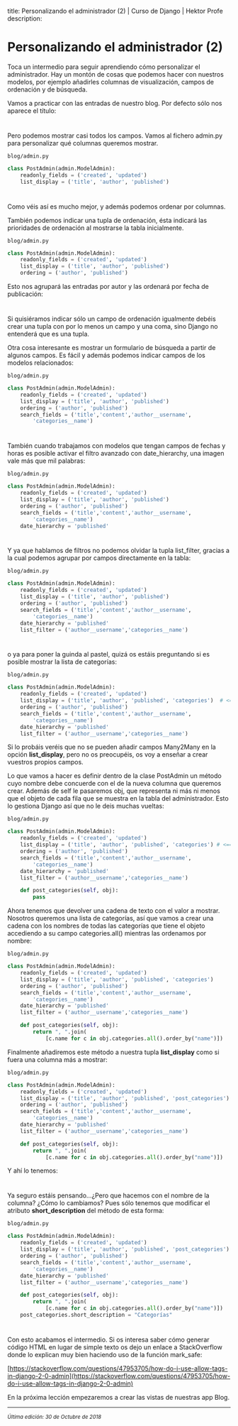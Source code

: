 title: Personalizando el administrador (2) | Curso de Django | Hektor Profe
description: 

<style>
.admonition.note > .superfences-tabs > label:hover, .headerlink{ color: #018dc5 !important; }
.admonition.note { box-shadow: none; margin: 0; padding: 0; border-left: 0; border-radius: 0; font-size: 105%; }
.admonition.note label{ font-size: 91%; }
.admonition.note > .admonition-title { display: none; }
</style>

# Personalizando el administrador (2)

Toca un intermedio para seguir aprendiendo cómo personalizar el administrador. Hay un montón de cosas que podemos hacer con nuestros modelos, por ejemplo añadirles columnas de visualización, campos de ordenación y de búsqueda.

Vamos a practicar con las entradas de nuestro blog. Por defecto sólo nos aparece el título:

<div style="text-align:center;margin-top:25px"><img class="lazy" data-src="{{cdn}}/django/webempresa/21.png" style="max-width:220px"/></div>

Pero podemos mostrar casi todos los campos. Vamos al fichero admin.py para personalizar qué columnas queremos mostrar. 

`blog/admin.py`
```python
class PostAdmin(admin.ModelAdmin):
    readonly_fields = ('created', 'updated')
    list_display = ('title', 'author', 'published')
```

<div style="text-align:center;margin-top:25px"><img class="lazy" data-src="{{cdn}}/django/webempresa/22.png" style="max-width:625px"/></div>

Como véis así es mucho mejor, y además podemos ordenar por columnas.

También podemos indicar una tupla de ordenación, ésta indicará las prioridades de ordenación al mostrarse la tabla inicialmente. 

`blog/admin.py`
```python
class PostAdmin(admin.ModelAdmin):
    readonly_fields = ('created', 'updated')
    list_display = ('title', 'author', 'published')
    ordering = ('author', 'published')
```

Esto nos agrupará las entradas por autor y las ordenará por fecha de publicación:

<div style="text-align:center;margin-top:25px"><img class="lazy" data-src="{{cdn}}/django/webempresa/23.png"/></div>

Si quisiéramos indicar sólo un campo de ordenación igualmente debéis crear una tupla con por lo menos un campo y una coma, sino Django no entenderá que es una tupla.

Otra cosa interesante es mostrar un formulario de búsqueda a partir de algunos campos. Es fácil y además podemos indicar campos de los modelos relacionados:

`blog/admin.py`
```python
class PostAdmin(admin.ModelAdmin):
    readonly_fields = ('created', 'updated')
    list_display = ('title', 'author', 'published')
    ordering = ('author', 'published')
    search_fields = ('title','content','author__username', 
        'categories__name')
```

<div style="text-align:center;margin-top:25px"><img class="lazy" data-src="{{cdn}}/django/webempresa/24.png" style="max-width:450px"/></div>

También cuando trabajamos con modelos que tengan campos de fechas y horas es posible activar el filtro avanzado con date_hierarchy, una imagen vale más que mil palabras:

`blog/admin.py`
```python
class PostAdmin(admin.ModelAdmin):
    readonly_fields = ('created', 'updated')
    list_display = ('title', 'author', 'published')
    ordering = ('author', 'published')
    search_fields = ('title','content','author__username', 
        'categories__name')
    date_hierarchy = 'published'
```

<div style="text-align:center;margin-top:25px"><img class="lazy" data-src="{{cdn}}/django/webempresa/25.png" style="max-width:190px"/></div>

Y ya que hablamos de filtros no podemos olvidar la tupla list_filter, gracias a la cual podemos agrupar por campos directamente en la tabla:

`blog/admin.py`
```python
class PostAdmin(admin.ModelAdmin):
    readonly_fields = ('created', 'updated')
    list_display = ('title', 'author', 'published')
    ordering = ('author', 'published')
    search_fields = ('title','content','author__username', 
        'categories__name')
    date_hierarchy = 'published'
    list_filter = ('author__username','categories__name')
```

<div style="text-align:center;margin-top:25px"><img class="lazy" data-src="{{cdn}}/django/webempresa/26.png" style="max-width:225px"/></div>

o ya para poner la guinda al pastel, quizá os estáis preguntando si es posible mostrar la lista de categorías:

`blog/admin.py`
```python
class PostAdmin(admin.ModelAdmin):
    readonly_fields = ('created', 'updated')
    list_display = ('title', 'author', 'published', 'categories')  # <==
    ordering = ('author', 'published')
    search_fields = ('title','content','author__username', 
        'categories__name')
    date_hierarchy = 'published'
    list_filter = ('author__username','categories__name')
```

Si lo probáis veréis que no se pueden añadir campos Many2Many en la opción **list_display**, pero no os preocupéis, os voy a enseñar a crear vuestros propios campos.

Lo que vamos a hacer es definir dentro de la clase PostAdmin un método cuyo nombre debe concuerde con el de la nueva columna que queremos crear. Además de self le pasaremos obj, que representa ni más ni menos que el objeto de cada fila que se muestra en la tabla del administrador. Esto lo gestiona Django así que no le deis muchas vueltas:

`blog/admin.py`
```python
class PostAdmin(admin.ModelAdmin):
    readonly_fields = ('created', 'updated')
    list_display = ('title', 'author', 'published', 'categories') # <====
    ordering = ('author', 'published')
    search_fields = ('title','content','author__username', 
        'categories__name')
    date_hierarchy = 'published'
    list_filter = ('author__username','categories__name')

    def post_categories(self, obj):
        pass
```

Ahora tenemos que devolver una cadena de texto con el valor a mostrar. Nosotros queremos una lista de categorías, así que vamos a crear una cadena con los nombres de todas las categorías que tiene el objeto accediendo a su campo categories.all() mientras las ordenamos por nombre:

`blog/admin.py`
```python
class PostAdmin(admin.ModelAdmin):
    readonly_fields = ('created', 'updated')
    list_display = ('title', 'author', 'published', 'categories')
    ordering = ('author', 'published')
    search_fields = ('title','content','author__username', 
        'categories__name')
    date_hierarchy = 'published'
    list_filter = ('author__username','categories__name')

    def post_categories(self, obj):
        return ", ".join(
            [c.name for c in obj.categories.all().order_by("name")])
```

Finalmente añadiremos este método a nuestra tupla **list_display** como si fuera una columna más a mostrar:

`blog/admin.py`
```python
class PostAdmin(admin.ModelAdmin):
    readonly_fields = ('created', 'updated')
    list_display = ('title', 'author', 'published', 'post_categories') # <==
    ordering = ('author', 'published')
    search_fields = ('title','content','author__username', 
        'categories__name')
    date_hierarchy = 'published'
    list_filter = ('author__username','categories__name')

    def post_categories(self, obj):
        return ", ".join(
            [c.name for c in obj.categories.all().order_by("name")])
```

Y ahí lo tenemos:

<div style="text-align:center;margin-top:25px"><img class="lazy" data-src="{{cdn}}/django/webempresa/27.png" style="max-width:150px"/></div>

Ya seguro estáis pensando…¿Pero que hacemos con el nombre de la columna? ¿Cómo lo cambiamos? Pues sólo tenemos que modificar el atributo **short_description** del método de esta forma:

`blog/admin.py`
```python
class PostAdmin(admin.ModelAdmin):
    readonly_fields = ('created', 'updated')
    list_display = ('title', 'author', 'published', 'post_categories')
    ordering = ('author', 'published')
    search_fields = ('title','content','author__username', 
        'categories__name')
    date_hierarchy = 'published'
    list_filter = ('author__username','categories__name')

    def post_categories(self, obj):
        return ", ".join(
            [c.name for c in obj.categories.all().order_by("name")])
    post_categories.short_description = "Categorías"
```

<div style="text-align:center;margin-top:25px"><img class="lazy" data-src="{{cdn}}/django/webempresa/28.png" style="max-width:150px"/></div>

Con esto acabamos el intermedio. Si os interesa saber cómo generar código HTML en lugar de simple texto os dejo un enlace a StackOverflow donde lo explican muy bien haciendo uso de la función mark_safe:

[https://stackoverflow.com/questions/47953705/how-do-i-use-allow-tags-in-django-2-0-admin](https://stackoverflow.com/questions/47953705/how-do-i-use-allow-tags-in-django-2-0-admin)

En la próxima lección empezaremos a crear las vistas de nuestras app Blog.

___
<small class="edited"><i>Última edición: 30 de Octubre de 2018</i></small>